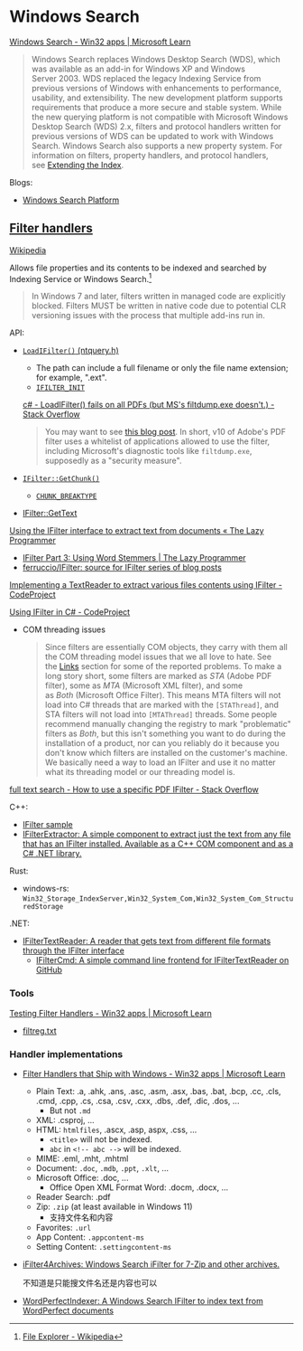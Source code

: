 # Windows Search
[Windows Search - Win32 apps | Microsoft Learn](https://learn.microsoft.com/en-us/windows/win32/search/windows-search)

> Windows Search replaces Windows Desktop Search (WDS), which was available as an add-in for Windows XP and Windows Server 2003. WDS replaced the legacy Indexing Service from previous versions of Windows with enhancements to performance, usability, and extensibility. The new development platform supports requirements that produce a more secure and stable system. While the new querying platform is not compatible with Microsoft Windows Desktop Search (WDS) 2.x, filters and protocol handlers written for previous versions of WDS can be updated to work with Windows Search. Windows Search also supports a new property system. For information on filters, property handlers, and protocol handlers, see [Extending the Index](https://learn.microsoft.com/en-us/windows/win32/search/-search-3x-wds-extidx-overview).

Blogs:
- [Windows Search Platform](https://devblogs.microsoft.com/windows-search-platform/)

## [Filter handlers](https://docs.microsoft.com/en-us/windows/win32/search/-search-3x-wds-extidx-overview)
[Wikipedia](https://en.wikipedia.org/wiki/IFilter)
  
Allows file properties and its contents to be indexed and searched by Indexing Service or Windows Search.[^explorer-wiki]

> In Windows 7 and later, filters written in managed code are explicitly blocked. Filters MUST be written in native code due to potential CLR versioning issues with the process that multiple add-ins run in.

API:
- [`LoadIFilter()` (ntquery.h)](https://learn.microsoft.com/en-us/windows/win32/api/ntquery/nf-ntquery-loadifilter)
  - The path can include a full filename or only the file name extension; for example, ".ext".
  - [`IFILTER_INIT`](https://learn.microsoft.com/en-us/windows/win32/api/filter/ne-filter-ifilter_init)

  [c# - LoadIFilter() fails on all PDFs (but MS's filtdump.exe doesn't.) - Stack Overflow](https://stackoverflow.com/questions/7177953/loadifilter-fails-on-all-pdfs-but-mss-filtdump-exe-doesnt)
  > You may want to see [this blog post](http://zabkat.com/blog/adobe-ifilter-exposed.htm). In short, v10 of Adobe's PDF filter uses a whitelist of applications allowed to use the filter, including Microsoft's diagnostic tools like `filtdump.exe`, supposedly as a "security measure".

- [`IFilter::GetChunk()`](https://learn.microsoft.com/en-us/windows/win32/api/filter/nf-filter-ifilter-getchunk)
  - [`CHUNK_BREAKTYPE`](https://learn.microsoft.com/en-us/windows/win32/api/filter/ne-filter-chunk_breaktype)

- [IFilter::GetText](https://learn.microsoft.com/en-us/windows/win32/api/filter/nf-filter-ifilter-gettext)

[Using the IFilter interface to extract text from documents « The Lazy Programmer](https://web.archive.org/web/20130121011523/http://tlzprgmr.wordpress.com/2008/02/02/using-the-ifilter-interface-to-extract-text-from-documents/)
- [IFilter Part 3: Using Word Stemmers | The Lazy Programmer](https://web.archive.org/web/20140828095016/http://tlzprgmr.wordpress.com/2008/03/14/ifilter-part-3-using-word-stemmers/)
- [ferruccio/IFilter: source for IFilter series of blog posts](https://github.com/ferruccio/IFilter)

[Implementing a TextReader to extract various files contents using IFilter - CodeProject](https://www.codeproject.com/articles/31944/implementing-a-textreader-to-extract-various-files?fid=1532771&df=90&mpp=25&sort=Position&view=Normal&spc=Relaxed&prof=True&fr=26)

[Using IFilter in C# - CodeProject](https://www.codeproject.com/Articles/13391/Using-IFilter-in-C)
- COM threading issues

  > Since filters are essentially COM objects, they carry with them all the COM threading model issues that we all love to hate. See the [Links](https://www.codeproject.com/Articles/13391/Using-IFilter-in-C#Links) section for some of the reported problems. To make a long story short, some filters are marked as *STA* (Adobe PDF filter), some as *MTA* (Microsoft XML filter), and some as *Both* (Microsoft Office Filter). This means MTA filters will not load into C# threads that are marked with the `[STAThread]`, and STA filters will not load into `[MTAThread]` threads. Some people recommend manually changing the registry to mark "problematic" filters as *Both*, but this isn't something you want to do during the installation of a product, nor can you reliably do it because you don't know which filters are installed on the customer's machine. We basically need a way to load an IFilter and use it no matter what its threading model or our threading model is.

[full text search - How to use a specific PDF IFilter - Stack Overflow](https://stackoverflow.com/questions/2403960/how-to-use-a-specific-pdf-ifilter)

C++:
- [IFilter sample](https://github.com/microsoft/Windows-classic-samples/tree/main/Samples/Win7Samples/winui/WindowsSearch/IFilterSample)
- [IFilterExtractor: A simple component to extract just the text from any file that has an IFilter installed. Available as a C++ COM component and as a C# .NET library.](https://github.com/IDisposable/IFilterExtractor)

Rust:
- windows-rs: `Win32_Storage_IndexServer,Win32_System_Com,Win32_System_Com_StructuredStorage`

.NET:
- [IFilterTextReader: A reader that gets text from different file formats through the IFilter interface](https://github.com/Sicos1977/IFilterTextReader)
  - [IFilterCmd: A simple command line frontend for IFilterTextReader on GitHub](https://github.com/Dieter64/IFilterCmd)

### Tools
[Testing Filter Handlers - Win32 apps | Microsoft Learn](https://learn.microsoft.com/en-us/windows/win32/search/-search-ifilter-testing-filters)
- [filtreg.txt](../filtreg.txt)

### Handler implementations
- [Filter Handlers that Ship with Windows - Win32 apps | Microsoft Learn](https://learn.microsoft.com/en-us/windows/win32/search/-search-ifilter-implementations)
  - Plain Text: .a, .ahk, .ans, .asc, .asm, .asx, .bas, .bat, .bcp, .cc, .cls, .cmd, .cpp, .cs, .csa, .csv, .cxx, .dbs, .def, .dic, .dos, ...
    - But not `.md`
  - XML: .csproj, ...
  - HTML: `htmlfiles`, .ascx, .asp, aspx, .css, ...
    - `<title>` will not be indexed.
    - `abc` in `<!-- abc -->` will be indexed.
  - MIME: .eml, .mht, .mhtml
  - Document: `.doc`, `.mdb`, `.ppt`, `.xlt`, ...
  - Microsoft Office: .doc, ...
    - Office Open XML Format Word: .docm, .docx, ...
  - Reader Search: .pdf
  - Zip: `.zip` (at least available in Windows 11)
    - 支持文件名和内容
  - Favorites: `.url`
  - App Content: `.appcontent-ms`
  - Setting Content: `.settingcontent-ms`

- [iFilter4Archives: Windows Search iFilter for 7-Zip and other archives.](https://github.com/meitinger/iFilter4Archives)

  不知道是只能搜文件名还是内容也可以
- [WordPerfectIndexer: A Windows Search IFilter to index text from WordPerfect documents](https://github.com/SunburstApps/WordPerfectIndexer)


[^explorer-wiki]: [File Explorer - Wikipedia](https://en.wikipedia.org/wiki/File_Explorer)